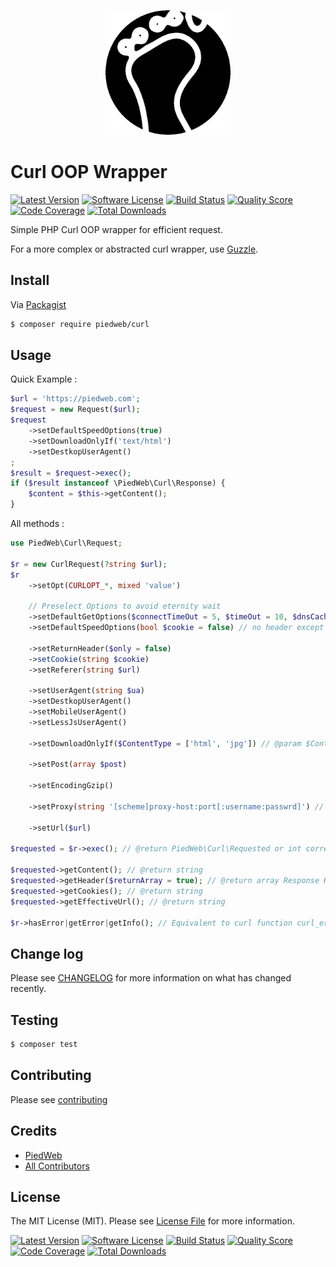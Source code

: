 <p align="center"><a href="https://dev.piedweb.com">
<img src="https://raw.githubusercontent.com/PiedWeb/piedweb-devoluix-theme/master/src/img/logo_title.png" width="200" height="200" alt="Open Source Package" />
</a></p>

# Curl OOP Wrapper

[![Latest Version](https://img.shields.io/github/tag/PiedWeb/Curl.svg?style=flat&label=release)](https://github.com/PiedWeb/Curl/tags)
[![Software License](https://img.shields.io/badge/license-MIT-brightgreen.svg?style=flat)](https://github.com/PiedWeb/Curl/blob/master/LICENSE)
[![Build Status](https://img.shields.io/travis/PiedWeb/Curl/master.svg?style=flat)](https://travis-ci.org/PiedWeb/Curl)
[![Quality Score](https://img.shields.io/scrutinizer/g/PiedWeb/Curl.svg?style=flat)](https://scrutinizer-ci.com/g/PiedWeb/Curl)
[![Code Coverage](https://img.shields.io/scrutinizer/coverage/g/PiedWeb/Curl.svg?style=flat)](https://scrutinizer-ci.com/g/PiedWeb/Curl/code-structure)
[![Total Downloads](https://img.shields.io/packagist/dt/piedweb/curl.svg?style=flat)](https://packagist.org/packages/piedweb/curl)

Simple PHP Curl OOP wrapper for efficient request.

For a more complex or abstracted curl wrapper, use [Guzzle](https://guzzle.readthedocs.io/en/latest/).

## Install

Via [Packagist](https://img.shields.io/packagist/dt/piedweb/curl.svg?style=flat)

``` bash
$ composer require piedweb/curl
```

## Usage

Quick Example :
``` php
$url = 'https://piedweb.com';
$request = new Request($url);
$request
    ->setDefaultSpeedOptions(true)
    ->setDownloadOnlyIf('text/html')
    ->setDestkopUserAgent()
;
$result = $request->exec();
if ($result instanceof \PiedWeb\Curl\Response) {
    $content = $this->getContent();
}
```

All methods :
``` php
use PiedWeb\Curl\Request;

$r = new CurlRequest(?string $url);
$r
    ->setOpt(CURLOPT_*, mixed 'value')

	// Preselect Options to avoid eternity wait
    ->setDefaultGetOptions($connectTimeOut = 5, $timeOut = 10, $dnsCacheTimeOut = 600, $followLocation = true, $maxRedirs = 5)
    ->setDefaultSpeedOptions(bool $cookie = false) // no header except if setted, no cookie, 1 redir max, no ssl check

    ->setReturnHeader($only = false)
    ->setCookie(string $cookie)
    ->setReferer(string $url)

    ->setUserAgent(string $ua)
    ->setDestkopUserAgent()
    ->setMobileUserAgent()
    ->setLessJsUserAgent()

    ->setDownloadOnlyIf($ContentType = ['html', 'jpg']) // @param $ContentType can be a String or an Array

    ->setPost(array $post)

    ->setEncodingGzip()

    ->setProxy(string '[scheme]proxy-host:port[:username:passwrd]') // Scheme, username and passwrd are facultatives. Default Scheme is http://

    ->setUrl($url)

$requested = $r->exec(); // @return PiedWeb\Curl\Requested or int corresponding to the curl error

$requested->getContent(); // @return string
$requested->getHeader($returnArray = true); // @return array Response Header (or in a string if $returnArray is set to false)
$requested->getCookies(); // @return string
$requested->getEffectiveUrl(); // @return string

$r->hasError|getError|getInfo(); // Equivalent to curl function curl_errno|curl_error|curl_getinfo();
```

## Change log

Please see [CHANGELOG](CHANGELOG.md) for more information on what has changed recently.

## Testing

``` bash
$ composer test
```

## Contributing

Please see [contributing](https://dev.piedweb.com/contributing)

## Credits

- [PiedWeb](https://piedweb.com)
- [All Contributors](https://github.com/PiedWeb/:package_skake/graphs/contributors)

## License

The MIT License (MIT). Please see [License File](LICENSE) for more information.

[![Latest Version](https://img.shields.io/github/tag/PiedWeb/Curl.svg?style=flat&label=release)](https://github.com/PiedWeb/Curl/tags)
[![Software License](https://img.shields.io/badge/license-MIT-brightgreen.svg?style=flat)](https://github.com/PiedWeb/Curl/blob/master/LICENSE)
[![Build Status](https://img.shields.io/travis/PiedWeb/Curl/master.svg?style=flat)](https://travis-ci.org/PiedWeb/Curl)
[![Quality Score](https://img.shields.io/scrutinizer/g/PiedWeb/Curl.svg?style=flat)](https://scrutinizer-ci.com/g/PiedWeb/Curl)
[![Code Coverage](https://img.shields.io/scrutinizer/coverage/g/PiedWeb/Curl.svg?style=flat)](https://scrutinizer-ci.com/g/PiedWeb/Curl/code-structure)
[![Total Downloads](https://img.shields.io/packagist/dt/piedweb/curl.svg?style=flat)](https://packagist.org/packages/piedweb/curl)
